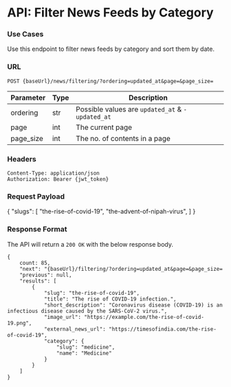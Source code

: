 # API: Filter News Feeds by Category

### Use Cases
Use this endpoint to filter news feeds by category and sort them by date. 

### URL
```
POST {baseUrl}/news/filtering/?ordering=updated_at&page=&page_size=
```
| Parameter | Type | Description                                      |
|-----------|------|--------------------------------------------------|
| ordering  | str  | Possible values are `updated_at` & `-updated_at` |
| page      | int  | The current page                                 |
| page_size | int  | The no. of contents in a page                    |


### Headers
```
Content-Type: application/json
Authorization: Bearer {jwt_token}
```

### Request Payload
{
    "slugs": [
        "the-rise-of-covid-19",
        "the-advent-of-nipah-virus",
    ]
}

### Response Format
The API will return a `200 OK` with the below response body.

```
{
    count: 85,
    "next": "{baseUrl}/filtering/?ordering=updated_at&page=&page_size=
    "previous": null,
    "results": [
        {
            "slug": "the-rise-of-covid-19",
            "title": "The rise of COVID-19 infection.",
            "short_description": "Coronavirus disease (COVID-19) is an infectious disease caused by the SARS-CoV-2 virus.",
            "image_url": "https://example.com/the-rise-of-covid-19.png",
            "external_news_url": "https://timesofindia.com/the-rise-of-covid-19",
            "category": {
                "slug": "medicine",
                "name": "Medicine"
            }            
        }
    ]
}
```

